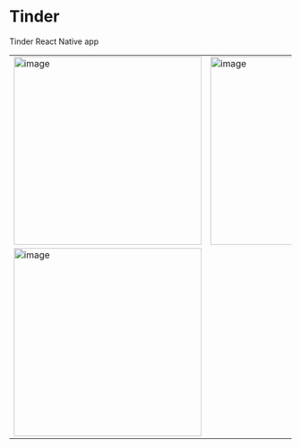 # Tinder
Tinder React Native app

<table>
  <tr>
    <td valign="top">
      <img width="335" alt="image" src="https://user-images.githubusercontent.com/60651308/178610176-98f41e8f-697e-4272-a006-ca053a83d045.png">
    </td>
    <td valign="top">
      <img width="335" alt="image" src="https://user-images.githubusercontent.com/60651308/178610207-305f6f15-9603-45d4-ab9e-8ebc98fa0063.png">
    </td>
    <td valign="top">
      <img width="335" alt="image" src="https://user-images.githubusercontent.com/60651308/178610110-0f8c1b83-ed89-4c73-9364-d2bc22c99764.png">
    </td>
    <td valign="top">
      <img width="335" alt="image" src="https://user-images.githubusercontent.com/60651308/178610272-44e6bb2e-3b62-438c-aab8-af4ba52f7c44.png">
    </td>
  </tr>
  <tr>
   <td valign="top">
      <img width="335" alt="image" src="https://user-images.githubusercontent.com/60651308/178610287-bb5650da-997d-443c-9773-4bcb29f310dd.png">
    </td>
  </tr>
</table>
